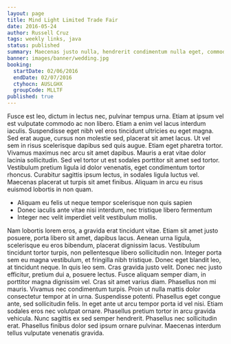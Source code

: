 ```yaml
---
layout: page
title: Mind Light Limited Trade Fair
date: 2016-05-24
author: Russell Cruz
tags: weekly links, java
status: published
summary: Maecenas justo nulla, hendrerit condimentum nulla eget, commodo.
banner: images/banner/wedding.jpg
booking:
  startDate: 02/06/2016
  endDate: 02/07/2016
  ctyhocn: AUSLGHX
  groupCode: MLLTF
published: true
---
```

Fusce est leo, dictum in lectus nec, pulvinar tempus urna. Etiam at ipsum vel est vulputate commodo ac non libero. Etiam a enim vel lacus interdum iaculis. Suspendisse eget nibh vel eros tincidunt ultricies eu eget magna. Sed erat augue, cursus non molestie sed, placerat sit amet lacus. Ut vel sem in risus scelerisque dapibus sed quis augue. Etiam eget pharetra tortor. Vivamus maximus nec arcu sit amet dapibus. Mauris a erat vitae dolor lacinia sollicitudin. Sed vel tortor ut est sodales porttitor sit amet sed tortor. Vestibulum pretium ligula id dolor venenatis, eget condimentum tortor rhoncus. Curabitur sagittis ipsum lectus, in sodales ligula luctus vel. Maecenas placerat ut turpis sit amet finibus. Aliquam in arcu eu risus euismod lobortis in non quam.

* Aliquam eu felis ut neque tempor scelerisque non quis sapien
* Donec iaculis ante vitae nisi interdum, nec tristique libero fermentum
* Integer nec velit imperdiet velit vestibulum mollis.

Nam lobortis lorem eros, a gravida erat tincidunt vitae. Etiam sit amet justo posuere, porta libero sit amet, dapibus lacus. Aenean urna ligula, scelerisque eu eros bibendum, placerat dignissim lacus. Vestibulum tincidunt tortor turpis, non pellentesque libero sollicitudin non. Integer porta sem eu magna vestibulum, et fringilla nibh tristique. Donec eget blandit leo, at tincidunt neque. In quis leo sem. Cras gravida justo velit. Donec nec justo efficitur, pretium dui a, posuere lectus. Fusce aliquam semper diam, in porttitor magna dignissim vel. Cras sit amet varius diam. Phasellus non mi mauris. Vivamus nec condimentum turpis. Proin ut nulla mattis dolor consectetur tempor at in urna. Suspendisse potenti. Phasellus eget congue ante, sed sollicitudin felis.
In eget ante ut arcu tempor porta id vel nisi. Etiam sodales eros nec volutpat ornare. Phasellus pretium tortor in arcu gravida vehicula. Nunc sagittis ex sed semper hendrerit. Phasellus nec sollicitudin erat. Phasellus finibus dolor sed ipsum ornare pulvinar. Maecenas interdum tellus vulputate venenatis gravida.
